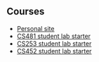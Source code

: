 ## Courses

- [Personal site](https://shanepanter.com)
- [CS481 student lab starter](https://github.com/shanep/capstone-starter)
- [CS253 student lab starter](https://github.com/shanep/c-devel-starter)
- [CS452 student lab starter](https://github.com/shanep/os-starter)
